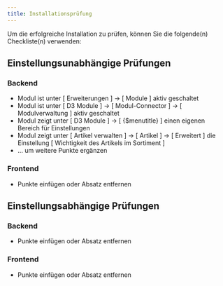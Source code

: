 ```yaml
---
title: Installationsprüfung
---
```


Um die erfolgreiche Installation zu prüfen, können Sie die folgende(n) Checkliste(n) verwenden:

## Einstellungsunabhängige Prüfungen

### Backend

* Modul ist unter [ Erweiterungen ] -> [ Module ] aktiv geschaltet
* Modul ist unter [ D3 Module ] -> [ Modul-Connector ] -> [ Modulverwaltung ] aktiv geschaltet
* Modul zeigt unter [ D3 Module ] -> [ {$menutitle} ] einen eigenen Bereich für Einstellungen
* Modul zeigt unter [ Artikel verwalten ] -> [ Artikel ] -> [ Erweitert ] die Einstellung [ Wichtigkeit des Artikels im Sortiment ]
* ... um weitere Punkte ergänzen

### Frontend

* Punkte einfügen oder Absatz entfernen
    
## Einstellungsabhängige Prüfungen

### Backend

* Punkte einfügen oder Absatz entfernen

### Frontend

* Punkte einfügen oder Absatz entfernen
